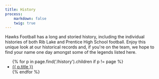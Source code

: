 ```yaml
---
title: History
process:
    markdown: false
    twig: true
---
```


Hawks Football has a long and storied history, including the individual histories of both Rib Lake and Prentice High School football. Enjoy this unique look at our historical records and, if you're on the team, we hope to find your name one day amongst some of the legends listed here.

<ul>
{% for p in page.find('/history').children if p != page %}
<li><a href='{{ p.url }}'>{{ p.title }}</a></li>
{% endfor %}
</ul>